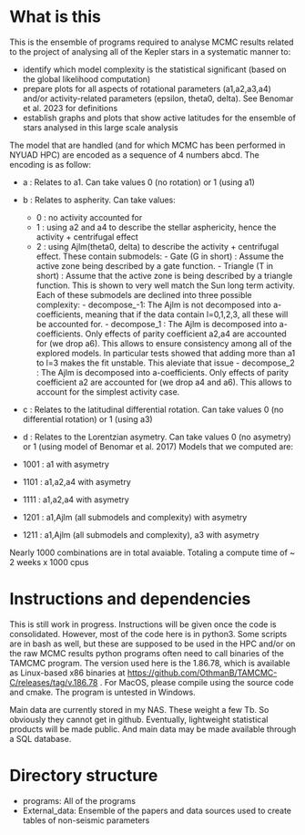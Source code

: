 # What is this
This is the ensemble of programs required to analyse MCMC results related to the
project of analysing all of the Kepler stars in a systematic manner to:
   - identify which model complexity is the statistical significant (based on the global likelihood computation)
   - prepare plots for all aspects of rotational parameters (a1,a2,a3,a4) and/or activity-related parameters (epsilon, theta0, delta). See Benomar et al. 2023 for definitions
   - establish graphs and plots that show active latitudes for the ensemble of stars analysed in this large scale analysis

The model that are handled (and for which MCMC has been performed in NYUAD HPC) are encoded as a sequence of 4 numbers abcd.
The encoding is as follow:
  - a : Relates to a1. Can take values 0 (no rotation) or 1 (using a1)
  - b : Relates to aspherity. Can take values:
       - 0 : no activity accounted for
       - 1 : using a2 and a4 to describe the stellar asphericity, hence the activity + centrifugal effect
       - 2 : using Ajlm(theta0, delta) to describe the activity + centrifugal effect. These contain submodels:
               - Gate (G in short) : Assume the active zone being described by a gate function.
               - Triangle (T in short) : Assume that the active zone is being described by a triangle function. This is shown to very well match the Sun long term activity.
             Each of these submodels are declined into three possible complexity:
               - decompose_-1: The Ajlm is not decomposed into a-coefficients, meaning that if the data contain l=0,1,2,3, all these will be accounted for. 
               - decompose_1 : The Ajlm is decomposed into a-coefficients. Only effects of parity coefficient a2,a4 are accounted for (we drop a6). This allows to ensure consistency among all of the explored models. In particular tests showed that adding more than a1 to l=3 makes the fit unstable. This aleviate that issue
               - decompose_2 : The Ajlm is decomposed into a-coefficients. Only effects of parity coefficient a2 are accounted for (we drop a4 and a6). This allows to account for the simplest activity case.

  - c : Relates to the latitudinal differential rotation. Can take values 0 (no differential rotation) or 1 (using a3)
  - d : Relates to the Lorentzian asymetry. Can take values 0 (no asymetry) or 1 (using model of Benomar et al. 2017)
Models that we computed are:
  - 1001 : a1 with asymetry
  - 1101 : a1,a2,a4 with asymetry
  - 1111 : a1,a2,a4 with asymetry
  - 1201 : a1,Ajlm (all submodels and complexity) with asymetry
  - 1211 : a1,Ajlm (all submodels and complexity), a3 with asymetry

Nearly 1000 combinations are in total avaiable. Totaling a compute time of ~ 2 weeks x 1000 cpus

# Instructions and dependencies
This is still work in progress. Instructions will be given once the code is consolidated.
However, most of the code here is in python3. Some scripts are in bash as well, but these are supposed to be used in the HPC and/or on the raw MCMC results
python programs often need to call binaries of the TAMCMC program. The version used here is the 1.86.78, which is available as Linux-based x86 binaries at https://github.com/OthmanB/TAMCMC-C/releases/tag/v.186.78 . For MacOS, please compile using the source code and cmake. The program is untested in Windows.

Main data are currently stored in my NAS. These weight a few Tb. So obviously they cannot get in github. 
Eventually, lightweight statistical products will be made public. And main data may be made available through a SQL database.


# Directory structure
   - programs: All of the programs
   - External_data: Ensemble of the papers and data sources used to create tables of non-seismic parameters

